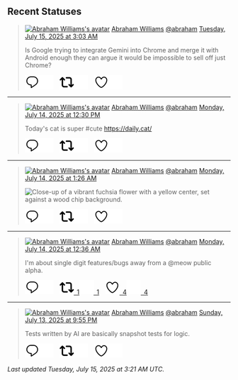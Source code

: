 ## Recent Statuses

> <a href="https://indieweb.social/@abraham"><img alt="Abraham Williams's avatar" src="https://cdn.masto.host/indiewebsocial/accounts/avatars/109/292/540/382/343/163/original/d00f2e03ce9c85b1.jpg" height="24" width="24" ></a> [Abraham Williams](https://indieweb.social/@abraham) [@abraham](https://indieweb.social/@abraham) [Tuesday, July 15, 2025 at 3:03 AM](https://indieweb.social/@abraham/114855024466106985)
>
> Is Google trying to integrate Gemini into Chrome and merge it with Android enough they can argue it would be impossible to sell off just Chrome?
>
> [![Reply](./images/reply_light.svg#gh-light-mode-only "Reply")](https://indieweb.social/@abraham/114855024466106985#gh-light-mode-only)[![Reply](./images/reply.svg#gh-dark-mode-only "Reply")](https://indieweb.social/@abraham/114855024466106985#gh-dark-mode-only)&emsp;[![Boost](./images/retweet_light.svg#gh-light-mode-only "Boost")](https://indieweb.social/@abraham/114855024466106985#gh-light-mode-only)[![Boost](./images/retweet.svg#gh-dark-mode-only "Boost")](https://indieweb.social/@abraham/114855024466106985#gh-dark-mode-only)&emsp;[![Favorite](./images/like_light.svg#gh-light-mode-only "Favorite")](https://indieweb.social/@abraham/114855024466106985#gh-light-mode-only)[![Favorite](./images/like.svg#gh-dark-mode-only "Favorite")](https://indieweb.social/@abraham/114855024466106985#gh-dark-mode-only)


---

> <a href="https://indieweb.social/@abraham"><img alt="Abraham Williams's avatar" src="https://cdn.masto.host/indiewebsocial/accounts/avatars/109/292/540/382/343/163/original/d00f2e03ce9c85b1.jpg" height="24" width="24" ></a> [Abraham Williams](https://indieweb.social/@abraham) [@abraham](https://indieweb.social/@abraham) [Monday, July 14, 2025 at 12:30 PM](https://indieweb.social/@abraham/114851592677789474)
>
> Today&#39;s cat is super #cute https://daily.cat/
>
> [![Reply](./images/reply_light.svg#gh-light-mode-only "Reply")](https://indieweb.social/@abraham/114851592677789474#gh-light-mode-only)[![Reply](./images/reply.svg#gh-dark-mode-only "Reply")](https://indieweb.social/@abraham/114851592677789474#gh-dark-mode-only)&emsp;[![Boost](./images/retweet_light.svg#gh-light-mode-only "Boost")](https://indieweb.social/@abraham/114851592677789474#gh-light-mode-only)[![Boost](./images/retweet.svg#gh-dark-mode-only "Boost")](https://indieweb.social/@abraham/114851592677789474#gh-dark-mode-only)&emsp;[![Favorite](./images/like_light.svg#gh-light-mode-only "Favorite")](https://indieweb.social/@abraham/114851592677789474#gh-light-mode-only)[![Favorite](./images/like.svg#gh-dark-mode-only "Favorite")](https://indieweb.social/@abraham/114851592677789474#gh-dark-mode-only)


---

> <a href="https://indieweb.social/@abraham"><img alt="Abraham Williams's avatar" src="https://cdn.masto.host/indiewebsocial/accounts/avatars/109/292/540/382/343/163/original/d00f2e03ce9c85b1.jpg" height="24" width="24" ></a> [Abraham Williams](https://indieweb.social/@abraham) [@abraham](https://indieweb.social/@abraham) [Monday, July 14, 2025 at 1:26 AM](https://indieweb.social/@abraham/114848983258112283)
>
> 
>
> ![Close-up of a vibrant fuchsia flower with a yellow center, set against a wood chip background.](https://cdn.masto.host/indiewebsocial/media_attachments/files/114/848/982/710/456/788/original/0e05f34d62a13e5d.jpg)
>
> [![Reply](./images/reply_light.svg#gh-light-mode-only "Reply")](https://indieweb.social/@abraham/114848983258112283#gh-light-mode-only)[![Reply](./images/reply.svg#gh-dark-mode-only "Reply")](https://indieweb.social/@abraham/114848983258112283#gh-dark-mode-only)&emsp;[![Boost](./images/retweet_light.svg#gh-light-mode-only "Boost")](https://indieweb.social/@abraham/114848983258112283#gh-light-mode-only)[![Boost](./images/retweet.svg#gh-dark-mode-only "Boost")](https://indieweb.social/@abraham/114848983258112283#gh-dark-mode-only)&emsp;[![Favorite](./images/like_light.svg#gh-light-mode-only "Favorite")](https://indieweb.social/@abraham/114848983258112283#gh-light-mode-only)[![Favorite](./images/like.svg#gh-dark-mode-only "Favorite")](https://indieweb.social/@abraham/114848983258112283#gh-dark-mode-only)


---

> <a href="https://indieweb.social/@abraham"><img alt="Abraham Williams's avatar" src="https://cdn.masto.host/indiewebsocial/accounts/avatars/109/292/540/382/343/163/original/d00f2e03ce9c85b1.jpg" height="24" width="24" ></a> [Abraham Williams](https://indieweb.social/@abraham) [@abraham](https://indieweb.social/@abraham) [Monday, July 14, 2025 at 12:36 AM](https://indieweb.social/@abraham/114848785430074770)
>
> I&#39;m about single digit features/bugs away from a @meow public alpha.
>
> [![Reply](./images/reply_light.svg#gh-light-mode-only "Reply")](https://indieweb.social/@abraham/114848785430074770#gh-light-mode-only)[![Reply](./images/reply.svg#gh-dark-mode-only "Reply")](https://indieweb.social/@abraham/114848785430074770#gh-dark-mode-only)&emsp;[![Boost](./images/retweet_light.svg#gh-light-mode-only "Boost")&ensp;1](https://indieweb.social/@abraham/114848785430074770#gh-light-mode-only)[![Boost](./images/retweet.svg#gh-dark-mode-only "Boost")&ensp;1](https://indieweb.social/@abraham/114848785430074770#gh-dark-mode-only)&emsp;[![Favorite](./images/like_light.svg#gh-light-mode-only "Favorite")&ensp;4](https://indieweb.social/@abraham/114848785430074770#gh-light-mode-only)[![Favorite](./images/like.svg#gh-dark-mode-only "Favorite")&ensp;4](https://indieweb.social/@abraham/114848785430074770#gh-dark-mode-only)


---

> <a href="https://indieweb.social/@abraham"><img alt="Abraham Williams's avatar" src="https://cdn.masto.host/indiewebsocial/accounts/avatars/109/292/540/382/343/163/original/d00f2e03ce9c85b1.jpg" height="24" width="24" ></a> [Abraham Williams](https://indieweb.social/@abraham) [@abraham](https://indieweb.social/@abraham) [Sunday, July 13, 2025 at 9:55 PM](https://indieweb.social/@abraham/114848150846292547)
>
> Tests written by AI are basically snapshot tests for logic.
>
> [![Reply](./images/reply_light.svg#gh-light-mode-only "Reply")](https://indieweb.social/@abraham/114848150846292547#gh-light-mode-only)[![Reply](./images/reply.svg#gh-dark-mode-only "Reply")](https://indieweb.social/@abraham/114848150846292547#gh-dark-mode-only)&emsp;[![Boost](./images/retweet_light.svg#gh-light-mode-only "Boost")](https://indieweb.social/@abraham/114848150846292547#gh-light-mode-only)[![Boost](./images/retweet.svg#gh-dark-mode-only "Boost")](https://indieweb.social/@abraham/114848150846292547#gh-dark-mode-only)&emsp;[![Favorite](./images/like_light.svg#gh-light-mode-only "Favorite")](https://indieweb.social/@abraham/114848150846292547#gh-light-mode-only)[![Favorite](./images/like.svg#gh-dark-mode-only "Favorite")](https://indieweb.social/@abraham/114848150846292547#gh-dark-mode-only)


_Last updated Tuesday, July 15, 2025 at 3:21 AM UTC._
